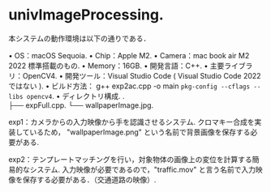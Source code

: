 # univImageProcessing. 

本システムの動作環境は以下の通りである．  

• OS：macOS Sequoia. 
• Chip：Apple M2. 
• Camera：mac book air M2 2022 標準搭載のもの. 
• Memory：16GB. 
• 開発⾔語：C++. 
• 主要ライブラリ：OpenCV4. 
• 開発ツール：Visual Studio Code ( Visual Studio Code 2022 ではない ). 
• ビルド方法： g++ exp2ac.cpp -o main `pkg-config --cflags --libs opencv4`. 
• ディレクトリ構成. 
    .  
    ├── expFull.cpp. 
    └── wallpaperImage.jpg. 

exp1：カメラからの入力映像から手を認識させるシステム. 
クロマキー合成を実装しているため， "wallpaperImage.png" という名前で背景画像を保存する必要がある. 

exp2：テンプレートマッチングを行い，対象物体の画像上の変位を計算する簡易的なシステム. 
入力映像が必要であるので，"traffic.mov" と言う名前で入力映像を保存する必要がある．（交通道路の映像）. 